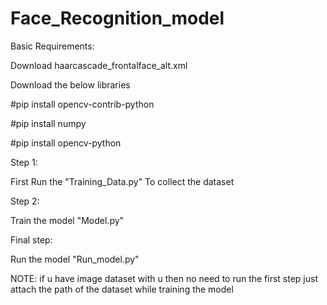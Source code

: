 # Face_Recognition_model

Basic Requirements:

Download haarcascade_frontalface_alt.xml

Download the below libraries

#pip install opencv-contrib-python

#pip install numpy

#pip install opencv-python

Step 1:

First Run the "Training_Data.py" To collect the dataset

Step 2:

Train the model "Model.py"

Final step:

Run the model "Run_model.py"

NOTE: if u have image dataset with u then no need to run the first step just attach the path of the dataset while training the model

